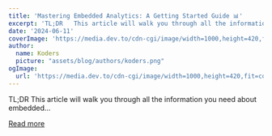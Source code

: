 ```yaml
---
title: 'Mastering Embedded Analytics: A Getting Started Guide 📊'
excerpt: 'TL;DR   This article will walk you through all the information you need about embedded...'
date: '2024-06-11'
coverImage: 'https://media.dev.to/cdn-cgi/image/width=1000,height=420,fit=cover,gravity=auto,format=auto/https%3A%2F%2Fdev-to-uploads.s3.amazonaws.com%2Fuploads%2Farticles%2Fmt6z72b48pkr586i3n5f.png'
author:
  name: Koders
  picture: "assets/blog/authors/koders.png"
ogImage:
  url: 'https://media.dev.to/cdn-cgi/image/width=1000,height=420,fit=cover,gravity=auto,format=auto/https%3A%2F%2Fdev-to-uploads.s3.amazonaws.com%2Fuploads%2Farticles%2Fmt6z72b48pkr586i3n5f.png'
---
```


TL;DR   This article will walk you through all the information you need about embedded...

[Read more](https://dev.to/latitude/mastering-embedded-analytics-a-getting-started-guide-4od5)
